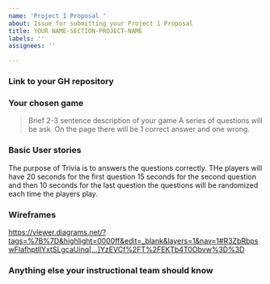 ```yaml
---
name: 'Project 1 Proposal '
about: Issue for submitting your Project 1 Proposal
title: YOUR NAME-SECTION-PROJECT-NAME
labels: ''
assignees: ''

---
```


### Link to your GH repository

### Your chosen game 
> Brief 2-3 sentence description of your game
A series of questions will be ask. On the page there will be 1 correct answer and one wrong.

### Basic User stories
The purpose of Trivia is to answers the questions correctly.
THe players will have 20 seconds for the first question
15 seconds for the second question and then 10 seconds for the last question
the questions will be randomized each time the players play.

### Wireframes 
https://viewer.diagrams.net/?tags=%7B%7D&highlight=0000ff&edit=_blank&layers=1&nav=1#R3ZbRbpswFIafhptIlYxtSLgcaUinq[…]YzEVCf%2FT%2FEKTb4T0Obvw%3D%3D
### Anything else your instructional team should know
